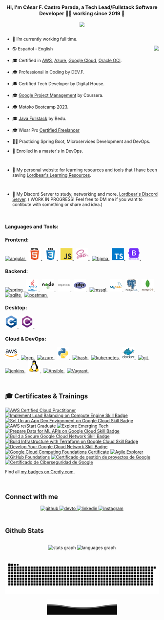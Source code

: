 
### <div align="center">Hi, I'm César F. Castro Parada, a Tech Lead/Fullstack Software Developer 👨‍💻 working since 2019 🚀</div>  
  <div align="center">
<img src="https://komarev.com/ghpvc/?username=Lordbear117&&style=flat-square" align="center" />
</div> 

  <br/>

- 🔭 I’m currently working full time.

<img align="right" height="250" src="./assets/icecreambear.gif" />

- 🌎 Español - English

- 🎓 Certified in [AWS](https://www.credly.com/badges/c7a95f64-3da1-4417-a9d7-893c48101e4d/public_url), [Azure](https://learn.microsoft.com/en-us/users/lordbear117/credentials/84c556187a90bfb6?ref=https%3A%2F%2Fwww.linkedin.com%2F), [Google Cloud](https://www.cloudskillsboost.google/public_profiles/e3952ec4-873a-4986-a468-ab117f8f9c3a), [Oracle OCI](https://catalog-education.oracle.com/pls/certview/sharebadge?id=D3B09AC80BE7F454C5418D7D32AF2B2378F72BF68364179F5D502036050D22B1#).

- 🎓 Professional in Coding by DEV.F.

- 🎓 Certified Tech Developer by Digital House.

- 🎓 [Google Project Management](https://www.coursera.org/account/accomplishments/professional-cert/6RPRWXN7XW49) by Coursera.

- 🎓 Motoko Bootcamp 2023.

- 🎓 [Java Fullstack](https://www.acreditta.com/credential/8d65fa51-c19d-4209-92d8-cfafd5a1c1a7?utm_source=copy&resource_type=badge&resource=8d65fa51-c19d-4209-92d8-cfafd5a1c1a7) by Bedu.

- 🎓 Wisar Pro [Certified Freelancer](https://wisar.pro/wp-content/certificates/elanx24/certificado-de-finalizacion-cesar-fernando-castro-parada-ovngsilh.pdf)
  
- 🐱‍👤 Practicing Spring Boot, Microservices Development and DevOps.

- 🐻 Enrolled in a master's in DevOps.

<br/>

- 🐻 My personal website for learning resources and tools that I have been saving [Lordbear's Learning Resources](https://lordbear.notion.site/lordbear/Learning-resources-7c54a5b146b0457bbe74b90261f3594b). 

<br/>

- 👾 My Discord Server to study, networking and more. [Lordbear's Discord Server](https://discord.gg/GvkBAa5n2H). ( WORK IN PROGRESS! Feel free to DM me if you want to contibute with something or share and idea.)

<br/>  

<h3 align="left">Languages and Tools:</h3>

<p align="left"> 
<h3 align="left">Frontend:</h3>
<a href="https://angular.io" target="_blank" rel="noreferrer"> <img src="https://angular.io/assets/images/logos/angular/angular.svg" alt="angular" width="40" height="40"/> </a>&nbsp;
<!--<a href="https://reactjs.org/" target="_blank" rel="noreferrer"> <img src="https://raw.githubusercontent.com/devicons/devicon/master/icons/react/react-original-wordmark.svg" alt="react" width="40" height="40"/> </a> &nbsp;-->
<a href="https://www.w3.org/html/" target="_blank" rel="noreferrer"> <img src="https://raw.githubusercontent.com/devicons/devicon/master/icons/html5/html5-original-wordmark.svg" alt="html5" width="40" height="40"/> </a> &nbsp;
<a href="https://www.w3schools.com/css/" target="_blank" rel="noreferrer"> <img src="https://raw.githubusercontent.com/devicons/devicon/master/icons/css3/css3-original-wordmark.svg" alt="css3" width="40" height="40"/> </a> &nbsp;
<a href="https://developer.mozilla.org/en-US/docs/Web/JavaScript" target="_blank" rel="noreferrer"> <img src="https://raw.githubusercontent.com/devicons/devicon/master/icons/javascript/javascript-original.svg" alt="javascript" width="40" height="40"/> </a> &nbsp;
<a href="https://sass-lang.com" target="_blank" rel="noreferrer"> <img src="https://raw.githubusercontent.com/devicons/devicon/master/icons/sass/sass-original.svg" alt="sass" width="40" height="40"/> </a> &nbsp;
<a href="https://www.figma.com/" target="_blank" rel="noreferrer"> <img src="https://www.vectorlogo.zone/logos/figma/figma-icon.svg" alt="figma" width="40" height="40"/> </a> &nbsp;
<a href="https://www.typescriptlang.org/" target="_blank" rel="noreferrer"> <img src="https://raw.githubusercontent.com/devicons/devicon/master/icons/typescript/typescript-original.svg" alt="typescript" width="40" height="40"/> </a> &nbsp;
<a href="https://getbootstrap.com" target="_blank" rel="noreferrer"> <img src="https://raw.githubusercontent.com/devicons/devicon/master/icons/bootstrap/bootstrap-plain-wordmark.svg" alt="bootstrap" width="40" height="40"/> </a> &nbsp;

<h3 align="left">Backend:</h3>
<a href="https://spring.io/" target="_blank" rel="noreferrer"> <img src="https://www.vectorlogo.zone/logos/springio/springio-icon.svg" alt="spring" width="40" height="40"/> &nbsp;
<a href="https://www.java.com" target="_blank" rel="noreferrer"> <img src="https://raw.githubusercontent.com/devicons/devicon/master/icons/java/java-original.svg" alt="java" width="40" height="40"/> </a>&nbsp;
<a href="https://nodejs.org" target="_blank" rel="noreferrer"> <img src="https://raw.githubusercontent.com/devicons/devicon/master/icons/nodejs/nodejs-original-wordmark.svg" alt="nodejs" width="40" height="40"/> </a> &nbsp;
<a href="https://expressjs.com" target="_blank" rel="noreferrer"> <img src="https://raw.githubusercontent.com/devicons/devicon/master/icons/express/express-original-wordmark.svg" alt="express" width="40" height="40"/> </a> &nbsp;
<a href="https://www.php.net" target="_blank" rel="noreferrer"> <img src="https://raw.githubusercontent.com/devicons/devicon/master/icons/php/php-original.svg" alt="php" width="40" height="40"/> </a>&nbsp;
<a href="https://www.microsoft.com/en-us/sql-server" target="_blank" rel="noreferrer"> <img src="https://www.svgrepo.com/show/303229/microsoft-sql-server-logo.svg" alt="mssql" width="40" height="40"/> </a> &nbsp;
<a href="https://www.mysql.com/" target="_blank" rel="noreferrer"> <img src="https://raw.githubusercontent.com/devicons/devicon/master/icons/mysql/mysql-original-wordmark.svg" alt="mysql" width="40" height="40"/> </a>&nbsp; 
<a href="https://www.postgresql.org" target="_blank" rel="noreferrer"> <img src="https://raw.githubusercontent.com/devicons/devicon/master/icons/postgresql/postgresql-original-wordmark.svg" alt="postgresql" width="40" height="40"/> </a> &nbsp;
<a href="https://www.mongodb.com/" target="_blank" rel="noreferrer"> <img src="https://raw.githubusercontent.com/devicons/devicon/master/icons/mongodb/mongodb-original-wordmark.svg" alt="mongodb" width="40" height="40"/> </a> &nbsp;
</a> <a href="https://www.sqlite.org/" target="_blank" rel="noreferrer"> <img src="https://www.vectorlogo.zone/logos/sqlite/sqlite-icon.svg" alt="sqlite" width="40" height="40"/> </a> &nbsp;
<a href="https://postman.com" target="_blank" rel="noreferrer"> <img src="https://www.vectorlogo.zone/logos/getpostman/getpostman-icon.svg" alt="postman" width="40" height="40"/> </a> &nbsp;

<h3 align="left">Desktop:</h3>
<a href="https://www.w3schools.com/cpp/" target="_blank" rel="noreferrer"> <img src="https://raw.githubusercontent.com/devicons/devicon/master/icons/cplusplus/cplusplus-original.svg" alt="cplusplus" width="40" height="40"/> </a>&nbsp; 
<a href="https://www.w3schools.com/cs/" target="_blank" rel="noreferrer"> <img src="https://raw.githubusercontent.com/devicons/devicon/master/icons/csharp/csharp-original.svg" alt="csharp" width="40" height="40"/> </a> &nbsp;

<h3 align="left">Cloud & DevOps:</h3>
<a href="https://aws.amazon.com" target="_blank" rel="noreferrer"> <img src="https://raw.githubusercontent.com/devicons/devicon/master/icons/amazonwebservices/amazonwebservices-original-wordmark.svg" alt="aws" width="40" height="40"/> </a> &nbsp;
<a href="https://cloud.google.com" target="_blank" rel="noreferrer"> <img src="https://www.vectorlogo.zone/logos/google_cloud/google_cloud-icon.svg" alt="gcp" width="40" height="40"/> </a> &nbsp;
<a href="https://azure.microsoft.com/en-in/" target="_blank" rel="noreferrer"> <img src="https://www.vectorlogo.zone/logos/microsoft_azure/microsoft_azure-icon.svg" alt="azure" width="40" height="40"/> </a> &nbsp;
<a href="https://www.python.org" target="_blank" rel="noreferrer"> <img src="https://raw.githubusercontent.com/devicons/devicon/master/icons/python/python-original.svg" alt="python" width="40" height="40"/> </a> &nbsp;
<a href="https://www.gnu.org/software/bash/" target="_blank" rel="noreferrer"> <img src="https://www.vectorlogo.zone/logos/gnu_bash/gnu_bash-icon.svg" alt="bash" width="40" height="40"/> </a> &nbsp;
<a href="https://kubernetes.io" target="_blank" rel="noreferrer"> <img src="https://www.vectorlogo.zone/logos/kubernetes/kubernetes-icon.svg" alt="kubernetes" width="40" height="40"/> </a> &nbsp;
<a href="https://www.docker.com/" target="_blank" rel="noreferrer"> <img src="https://raw.githubusercontent.com/devicons/devicon/master/icons/docker/docker-original-wordmark.svg" alt="docker" width="40" height="40"/> </a> &nbsp;
<a href="https://git-scm.com/" target="_blank" rel="noreferrer"> <img src="https://www.vectorlogo.zone/logos/git-scm/git-scm-icon.svg" alt="git" width="40" height="40"/> </a> &nbsp;
<a href="https://www.jenkins.io" target="_blank" rel="noreferrer"> <img src="https://www.vectorlogo.zone/logos/jenkins/jenkins-icon.svg" alt="jenkins" width="40" height="40"/> </a> &nbsp;
<a href="https://www.linux.org/" target="_blank" rel="noreferrer"> <img src="https://raw.githubusercontent.com/devicons/devicon/master/icons/linux/linux-original.svg" alt="linux" width="40" height="40"/> </a> &nbsp;
<a href="https://www.ansible.com/" target="_blank" rel="noreferrer"> <img src="https://www.vectorlogo.zone/logos/ansible/ansible-icon.svg" alt="Ansible" width="40" height="40"/> </a> &nbsp;
<a href="https://www.vagrantup.com/" target="_blank" rel="noreferrer"> <img src="https://www.vectorlogo.zone/logos/vagrantup/vagrantup-icon.svg" alt="Vagrant" width="40" height="40"/> </a> &nbsp;




</p>

<br/>  

## 🎓 Certificates & Trainings
<!--START_SECTION:badges-->
[![AWS Certified Cloud Practitioner](https://images.credly.com/size/110x110/images/00634f82-b07f-4bbd-a6bb-53de397fc3a6/image.png)](http://www.credly.com/badges/c7a95f64-3da1-4417-a9d7-893c48101e4d "AWS Certified Cloud Practitioner")
[![Implement Load Balancing on Compute Engine Skill Badge](https://images.credly.com/size/110x110/images/eea11cba-2a98-4bbe-bad2-447878dd34a2/image.png)](http://www.credly.com/badges/c6a12123-3520-4ba0-9411-3ff9756efda5 "Implement Load Balancing on Compute Engine Skill Badge")
[![Set Up an App Dev Environment on Google Cloud Skill Badge](https://images.credly.com/size/110x110/images/42326d44-14ff-4eda-b9c5-7d8f12919253/image.png)](http://www.credly.com/badges/2ba8e2d1-c819-47c5-9ff8-e6ecd868b05c "Set Up an App Dev Environment on Google Cloud Skill Badge")
[![AWS re/Start Graduate](https://images.credly.com/size/110x110/images/44e2c252-5d19-4574-9646-005f7225bf53/image.png)](http://www.credly.com/badges/3c898649-de62-436f-ac30-facc619645c8 "AWS re/Start Graduate")
[![Explore Emerging Tech](https://images.credly.com/size/110x110/images/c6f4a830-11d9-46ba-a061-8ac2e5a099e9/Explore_Emerging_Tech.png)](http://www.credly.com/badges/b592bd5d-e227-406d-ab3c-972db04c70d4 "Explore Emerging Tech")
[![Prepare Data for ML APIs on Google Cloud Skill Badge](https://images.credly.com/size/110x110/images/68756311-9319-4eeb-a2b7-76defc8dd8a2/image.png)](http://www.credly.com/badges/77d8d3b6-bd42-46ce-866d-daabab2b2bba "Prepare Data for ML APIs on Google Cloud Skill Badge")
[![Build a Secure Google Cloud Network Skill Badge](https://images.credly.com/size/110x110/images/e1131ae3-4a52-4af1-9801-b7853767cf79/image.png)](http://www.credly.com/badges/b0e49528-1a74-4ff9-ac60-1b7d5c8fe2c9 "Build a Secure Google Cloud Network Skill Badge")
[![Build Infrastructure with Terraform on Google Cloud Skill Badge](https://images.credly.com/size/110x110/images/b18154fb-9bd3-47e5-a6f1-554be512947d/image.png)](http://www.credly.com/badges/3d7d60e6-018d-44db-9dd4-127b8a94ebac "Build Infrastructure with Terraform on Google Cloud Skill Badge")
[![Develop Your Google Cloud Network Skill Badge](https://images.credly.com/size/110x110/images/b126c61c-4781-4f03-9b2b-062963003abf/image.png)](http://www.credly.com/badges/561476b1-19a8-4cbf-aff9-8f72d6b5d024 "Develop Your Google Cloud Network Skill Badge")
[![Google Cloud Computing Foundations Certificate](https://images.credly.com/size/110x110/images/4dda8ae4-99ee-476c-bca3-6f0adbab42fe/image.png)](http://www.credly.com/badges/5e796de5-9ffa-4c15-9b41-2d17f8efb81b "Google Cloud Computing Foundations Certificate")
[![Agile Explorer](https://images.credly.com/size/110x110/images/3b7846e2-bdbd-4ed6-8543-182f47502190/image.png)](http://www.credly.com/badges/3b88d2d6-e820-4dcf-8416-8c6281909155 "Agile Explorer")
[![GitHub Foundations](https://images.credly.com/size/110x110/images/024d0122-724d-4c5a-bd83-cfe3c4b7a073/image.png)](http://www.credly.com/badges/34dc5092-a6ed-485c-9258-b458ef8f237a "GitHub Foundations")
[![Certificado de gestión de proyectos de Google](https://images.credly.com/size/110x110/images/195d0589-8a46-4366-bedc-41749c663a42/image.png)](http://www.credly.com/badges/21ff20d0-2c0d-42a4-9679-5e2969868181 "Certificado de gestión de proyectos de Google")
[![Certificado de Ciberseguridad de Google](https://images.credly.com/size/110x110/images/be625773-6d9f-48c0-b530-81897b58b1bf/image.png)](http://www.credly.com/badges/036d0a52-7220-4547-b5e5-365efac4c941 "Certificado de Ciberseguridad de Google")
<!--END_SECTION:badges-->
Find all [my badges on Credly.com](https://www.credly.com/users/Lordbear117/badges).

<br/> 

## Connect with me  
<div align="center">
<a href="https://github.com/Lordbear117" target="_blank">
<img src=https://img.shields.io/badge/github-%2324292e.svg?&style=for-the-badge&logo=github&logoColor=white alt=github style="margin-bottom: 5px;" />
</a>
<a href="https://dev.to/lordbear117" target="_blank">
<img src=https://img.shields.io/badge/dev.to-%2308090A.svg?&style=for-the-badge&logo=dev.to&logoColor=white alt=devto style="margin-bottom: 5px;" />
</a>
<a href="https://linkedin.com/in/cesar-castro-dev" target="_blank">
<img src=https://img.shields.io/badge/linkedin-%231E77B5.svg?&style=for-the-badge&logo=linkedin&logoColor=white alt=linkedin style="margin-bottom: 5px;" />
</a>
<a href="https://instagram.com/lord_bears" target="_blank">
<img src=https://img.shields.io/badge/instagram-%23000000.svg?&style=for-the-badge&logo=instagram&logoColor=white alt=instagram style="margin-bottom: 5px;" />
</a>  
</div>  
  
<br/>  

## Github Stats  

<br/> 
<!--<div align="center"><img src="https://github-readme-stats.vercel.app/api?username=Lordbear117&show_icons=true&count_private=true&hide_border=true" align="center" /></div> -->
<div align="center">
  <img src="https://github-readme-stats.vercel.app/api?username=Lordbear117&hide_title=false&hide_rank=false&show_icons=true&include_all_commits=true&count_private=true&disable_animations=false&theme=dracula&locale=en&hide_border=false" height="150" alt="stats graph"  />
  <img src="https://github-readme-stats.vercel.app/api/top-langs?username=Lordbear117&locale=en&hide_title=false&layout=compact&card_width=320&langs_count=5&theme=dracula&hide_border=false" height="150" alt="languages graph"  />
</div>

<br/>   

<br clear="both">

<img src="https://raw.githubusercontent.com/Lordbear117/Lordbear117/output/snake.svg" alt="Snake animation" />

<p align="center">
        <img src="./assets/Bottom.svg" alt="Github Stats" />
</p>

<div align="center"></div>


